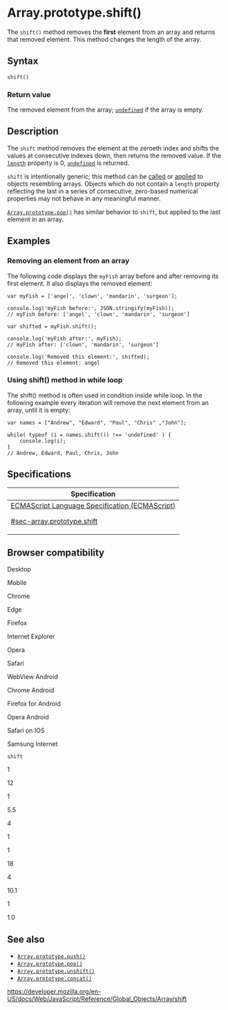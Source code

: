 # Array.prototype.shift()

The `shift()` method removes the **first** element from an array and returns that removed element. This method changes the length of the array.

## Syntax

    shift()

### Return value

The removed element from the array; [`undefined`](../undefined) if the array is empty.

## Description

The `shift` method removes the element at the zeroeth index and shifts the values at consecutive indexes down, then returns the removed value. If the [`length`](length) property is 0, [`undefined`](../undefined) is returned.

`shift` is intentionally generic; this method can be [called](../function/call) or [applied](../function/apply) to objects resembling arrays. Objects which do not contain a `length` property reflecting the last in a series of consecutive, zero-based numerical properties may not behave in any meaningful manner.

[`Array.prototype.pop()`](pop) has similar behavior to `shift`, but applied to the last element in an array.

## Examples

### Removing an element from an array

The following code displays the `myFish` array before and after removing its first element. It also displays the removed element:

    var myFish = ['angel', 'clown', 'mandarin', 'surgeon'];

    console.log('myFish before:', JSON.stringify(myFish));
    // myFish before: ['angel', 'clown', 'mandarin', 'surgeon']

    var shifted = myFish.shift();

    console.log('myFish after:', myFish);
    // myFish after: ['clown', 'mandarin', 'surgeon']

    console.log('Removed this element:', shifted);
    // Removed this element: angel

### Using shift() method in while loop

The shift() method is often used in condition inside while loop. In the following example every iteration will remove the next element from an array, until it is empty:

    var names = ["Andrew", "Edward", "Paul", "Chris" ,"John"];

    while( typeof (i = names.shift()) !== 'undefined' ) {
        console.log(i);
    }
    // Andrew, Edward, Paul, Chris, John

## Specifications

<table><thead><tr class="header"><th>Specification</th></tr></thead><tbody><tr class="odd"><td><a href="https://tc39.es/ecma262/#sec-array.prototype.shift">ECMAScript Language Specification (ECMAScript) 
<br/>

<span class="small">#sec-array.prototype.shift</span></a></td></tr></tbody></table>

## Browser compatibility

Desktop

Mobile

Chrome

Edge

Firefox

Internet Explorer

Opera

Safari

WebView Android

Chrome Android

Firefox for Android

Opera Android

Safari on IOS

Samsung Internet

`shift`

1

12

1

5.5

4

1

1

18

4

10.1

1

1.0

## See also

-   [`Array.prototype.push()`](push)
-   [`Array.prototype.pop()`](pop)
-   [`Array.prototype.unshift()`](unshift)
-   [`Array.prototype.concat()`](concat)

<a href="https://developer.mozilla.org/en-US/docs/Web/JavaScript/Reference/Global_Objects/Array/shift" class="_attribution-link">https://developer.mozilla.org/en-US/docs/Web/JavaScript/Reference/Global_Objects/Array/shift</a>
